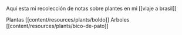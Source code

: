 Aqui esta mi recolección de notas sobre plantes en mi [[viaje a brasil]]

Plantas
[[content/resources/plants/boldo]]
Arboles
[[content/resources/plants/bico-de-pato]]
